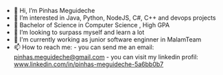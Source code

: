 - 👋 Hi, I’m Pinhas Meguideche
- 👀 I’m interested in Java, Python, NodeJS, C#, C++ and devops projects
- 🌱 Bachelor of Science in Computer Science , High GPA
- 💞️ I’m looking to surpass myself and learn a lot
- 🌱 I'm currently working as junior software enginner in MalamTeam 
- 📫 How to reach me:
                     - you can send me an email: pinhas.meguideche@gmail.com
                     - you can visit my linkedin profil: www.linkedin.com/in/pinhas-meguideche-5a6bb0b7
                         

<!---
PinhasMeg/PinhasMeg is a ✨ special ✨ repository because its `README.md` (this file) appears on your GitHub profile.
You can click the Preview link to take a look at your changes.
--->

